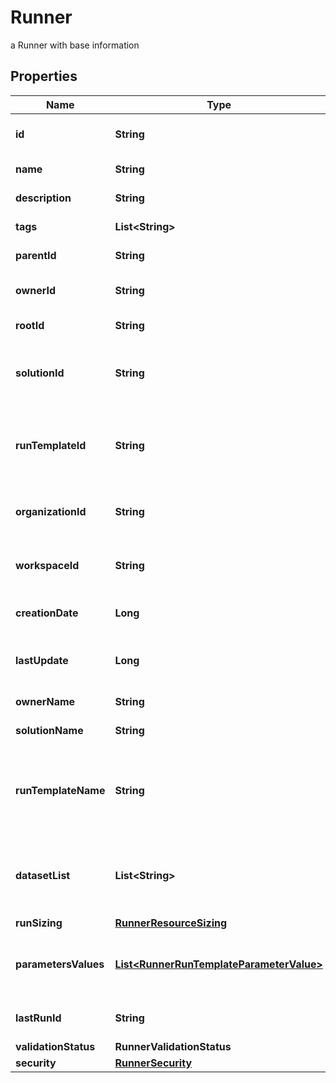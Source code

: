 

# Runner

a Runner with base information

## Properties

| Name | Type | Description | Notes |
|------------ | ------------- | ------------- | -------------|
|**id** | **String** | the Runner unique identifier |  [optional] [readonly] |
|**name** | **String** | the Runner name |  [optional] |
|**description** | **String** | the Runner description |  [optional] |
|**tags** | **List&lt;String&gt;** | the list of tags |  [optional] |
|**parentId** | **String** | the Runner parent id |  [optional] |
|**ownerId** | **String** | the user id which own this Runner |  [optional] [readonly] |
|**rootId** | **String** | the runner root id |  [optional] [readonly] |
|**solutionId** | **String** | the Solution Id associated with this Runner |  [optional] [readonly] |
|**runTemplateId** | **String** | the Solution Run Template Id associated with this Runner |  [optional] |
|**organizationId** | **String** | the associated Organization Id |  [optional] [readonly] |
|**workspaceId** | **String** | the associated Workspace Id |  [optional] [readonly] |
|**creationDate** | **Long** | the Runner creation date |  [optional] [readonly] |
|**lastUpdate** | **Long** | the last time a Runner was updated |  [optional] [readonly] |
|**ownerName** | **String** | the name of the owner |  [optional] [readonly] |
|**solutionName** | **String** | the Solution name |  [optional] [readonly] |
|**runTemplateName** | **String** | the Solution Run Template name associated with this Runner |  [optional] [readonly] |
|**datasetList** | **List&lt;String&gt;** | the list of Dataset Id associated to this Runner Run Template |  [optional] |
|**runSizing** | [**RunnerResourceSizing**](RunnerResourceSizing.md) |  |  [optional] |
|**parametersValues** | [**List&lt;RunnerRunTemplateParameterValue&gt;**](RunnerRunTemplateParameterValue.md) | the list of Solution Run Template parameters values |  [optional] |
|**lastRunId** | **String** | last run id from current runner |  [optional] |
|**validationStatus** | **RunnerValidationStatus** |  |  [optional] |
|**security** | [**RunnerSecurity**](RunnerSecurity.md) |  |  [optional] |



